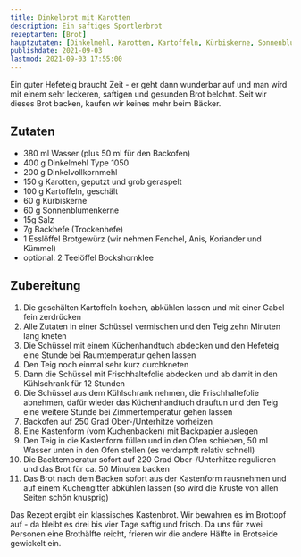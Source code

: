 ```yaml
---
title: Dinkelbrot mit Karotten
description: Ein saftiges Sportlerbrot
rezeptarten: [Brot]
hauptzutaten: [Dinkelmehl, Karotten, Kartoffeln, Kürbiskerne, Sonnenblumenkerne]
publishdate: 2021-09-03
lastmod: 2021-09-03 17:55:00
---
```


Ein guter Hefeteig braucht Zeit - er geht dann wunderbar auf und man wird mit einem sehr leckeren, saftigen und gesunden Brot belohnt. Seit wir dieses Brot backen, kaufen wir keines mehr beim Bäcker.

## Zutaten

- 380 ml Wasser (plus 50 ml für den Backofen)
- 400 g Dinkelmehl Type 1050
- 200 g Dinkelvollkornmehl
- 150 g Karotten, geputzt und grob geraspelt
- 100 g Kartoffeln, geschält
- 60 g Kürbiskerne
- 60 g Sonnenblumenkerne
- 15g Salz
- 7g Backhefe (Trockenhefe)
- 1 Esslöffel Brotgewürz (wir nehmen Fenchel, Anis, Koriander und Kümmel)
- optional: 2 Teelöffel Bockshornklee



## Zubereitung

1. Die geschälten Kartoffeln kochen, abkühlen lassen und mit einer Gabel fein zerdrücken
2. Alle Zutaten in einer Schüssel vermischen und den Teig zehn Minuten lang kneten
3. Die Schüssel mit einem Küchenhandtuch abdecken und den Hefeteig eine Stunde bei Raumtemperatur gehen lassen
4. Den Teig noch einmal sehr kurz durchkneten
5. Dann die Schüssel mit Frischhaltefolie abdecken und ab damit in den Kühlschrank für 12 Stunden
6. Die Schüssel aus dem Kühlschrank nehmen, die Frischhaltefolie abnehmen, dafür wieder das Küchenhandtuch drauftun und den Teig eine weitere Stunde bei Zimmertemperatur gehen lassen
7. Backofen auf 250 Grad Ober-/Unterhitze vorheizen
8. Eine Kastenform (vom Kuchenbacken) mit Backpapier auslegen
9. Den Teig in die Kastenform füllen und in den Ofen schieben, 50 ml Wasser unten in den Ofen stellen (es verdampft relativ schnell)
10. Die Backtemperatur sofort auf 220 Grad Ober-/Unterhitze regulieren und das Brot für ca. 50 Minuten backen
11. Das Brot nach dem Backen sofort aus der Kastenform rausnehmen und auf einem Kuchengitter abkühlen lassen (so wird die Kruste von allen Seiten schön knusprig)


Das Rezept ergibt ein klassisches Kastenbrot. Wir bewahren es im Brottopf auf - da bleibt es drei bis vier Tage saftig und frisch. Da uns für zwei Personen eine Brothälfte reicht, frieren wir die andere Hälfte in Brotseide gewickelt ein.